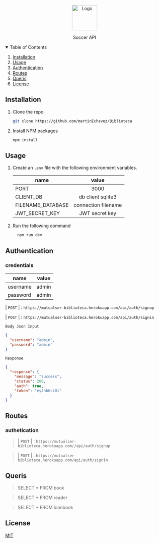 <!-- PROJECT LOGO -->

<p align="center">
   <p align="center">
    <img src="https://s03.s3c.es/imag/_v0/770x420/9/0/3/600x400_770x420-biblioteca-cambio-de-rol-dreamstime.jpg" alt="Logo" width="80" height="80">
  </p>
   
  <p align="center">
    Soccer API
  </p>
</p>

<!-- TABLE OF CONTENTS -->
<details open="open">
  <summary>Table of Contents</summary>
  <ol>
    <li><a href="#installation">Installation</a></li>
    <li><a href="#usage">Usage</a></li>
    <li><a href="#authentication">Authentication</a></li>
    <li><a href="#routes">Routes</a></li>
    <li><a href="#queris">Queris</a></li>
    <li><a href="#license">License</a></li>
  </ol>
</details>

## Installation

1. Clone the repo

   ```sh
   git clone https://github.com/martinEchavez/Biblioteca
   ```

2. Install NPM packages

   ```bash
   npm install
   ```

## Usage

1. Create an `.env` file with the following environment variables.

   | name              |        value        |
   | ----------------- | :-----------------: |
   | PORT              |        3000         |
   | CLIENT_DB         |  db client sqlite3  |
   | FILENAME_DATABASE | connection filename |
   | JWT_SECRET_KEY    |   JWT secret key    |

2. Run the following command

   ```bash
     npm run dev
   ```

## Authentication

### credentials

| name     | value |
| -------- | :---: |
| username | admin |
| password | admin |

| `POST` | : `https://mutualser-biblioteca.herokuapp.com/api/auth/signup`

| `POST` | : `https://mutualser-biblioteca.herokuapp.com/api/auth/signin`

`Body Json Input`

```json
{
  "username": "admin",
  "password": "admin"
}
```

`Response`

```json
{
  "response": {
    "message": "success",
    "status": 200,
    "auth": true,
    "token": "eyJhbGciOi"
  }
}
```

## Routes

### authetication

> | `POST` | : `https://mutualser-biblioteca.herokuapp.com//api/auth/signup`

> | `POST` | : `https://mutualser-biblioteca.herokuapp.com/api/auth/signin`

## Queris

> SELECT \* FROM book

> SELECT \* FROM reader

> SELECT \* FROM loanbook

## License

[MIT](https://choosealicense.com/licenses/mit/)
